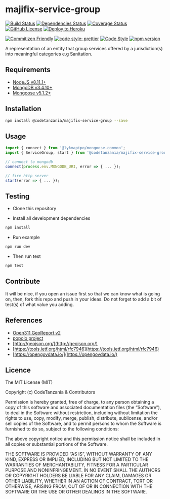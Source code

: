 # majifix-service-group

[![Build Status](https://travis-ci.org/CodeTanzania/majifix-service-group.svg?branch=master)](https://travis-ci.org/CodeTanzania/majifix-service-group)
[![Dependencies Status](https://david-dm.org/CodeTanzania/majifix-service-group.svg)](https://david-dm.org/CodeTanzania/majifix-service-group)
[![Coverage Status](https://coveralls.io/repos/github/CodeTanzania/majifix-service-group/badge.svg?branch=master)](https://coveralls.io/github/CodeTanzania/majifix-service-group?branch=master)
[![GitHub License](https://img.shields.io/github/license/CodeTanzania/majifix-service-group)](https://github.com/CodeTanzania/majifix-service-group/blob/master/LICENSE)
[![Deploy to Heroku](https://www.herokucdn.com/deploy/button.png)](https://heroku.com/deploy?template=https://github.com/CodeTanzania/majifix-service-group/tree/develop) 

[![Commitizen Friendly](https://img.shields.io/badge/commitizen-friendly-brightgreen.svg)](http://commitizen.github.io/cz-cli/)
[![code style: prettier](https://img.shields.io/badge/code_style-prettier-ff69b4.svg)](https://github.com/prettier/prettier)
[![Code Style](https://badgen.net/badge/code%20style/airbnb/ff5a5f?icon=airbnb)](https://github.com/airbnb/javascript)
[![npm version](https://img.shields.io/npm/v/@codetanzania/majifix-service-group)](https://www.npmjs.com/package/@codetanzania/majifix-service-group)

A representation of an entity that group services offered by a jurisdiction(s) into meaningful categories e.g Sanitation.

## Requirements

- [NodeJS v8.11.1+](https://nodejs.org)
- [MongoDB v3.4.10+](https://www.mongodb.com/)
- [Mongoose v5.1.2+](https://github.com/Automattic/mongoose)

## Installation

```sh
npm install @codetanzania/majifix-service-group --save
```

## Usage

```js
import { connect } from '@lykmapipo/mongoose-common';
import { ServiceGroup, start } from '@codetanzania/majifix-service-group';

// connect to mongodb
connect(process.env.MONGODB_URI, error => { ... });

// fire http server
start(error => { ... });
```

## Testing

- Clone this repository

- Install all development dependencies

```sh
npm install
```

- Run example

```sh
npm run dev
```

- Then run test

```sh
npm test
```

## Contribute

It will be nice, if you open an issue first so that we can know what is going on, then, fork this repo and push in your ideas. Do not forget to add a bit of test(s) of what value you adding.

## References

- [Open311 GeoReport v2](http://wiki.open311.org/GeoReport_v2/)
- [popolo project](https://www.popoloproject.com/)
- [http://geojson.org/](http://geojson.org/)
- [https://tools.ietf.org/html/rfc7946](https://tools.ietf.org/html/rfc7946)
- [https://opengovdata.io/](https://opengovdata.io/)

## Licence

The MIT License (MIT)

Copyright (c) CodeTanzania & Contributors

Permission is hereby granted, free of charge, to any person obtaining a copy of this software and associated documentation files (the “Software”), to deal in the Software without restriction, including without limitation the rights to use, copy, modify, merge, publish, distribute, sublicense, and/or sell copies of the Software, and to permit persons to whom the Software is furnished to do so, subject to the following conditions:

The above copyright notice and this permission notice shall be included in all copies or substantial portions of the Software.

THE SOFTWARE IS PROVIDED “AS IS”, WITHOUT WARRANTY OF ANY KIND, EXPRESS OR IMPLIED, INCLUDING BUT NOT LIMITED TO THE WARRANTIES OF MERCHANTABILITY, FITNESS FOR A PARTICULAR PURPOSE AND NONINFRINGEMENT. IN NO EVENT SHALL THE AUTHORS OR COPYRIGHT HOLDERS BE LIABLE FOR ANY CLAIM, DAMAGES OR OTHER LIABILITY, WHETHER IN AN ACTION OF CONTRACT, TORT OR OTHERWISE, ARISING FROM, OUT OF OR IN CONNECTION WITH THE SOFTWARE OR THE USE OR OTHER DEALINGS IN THE SOFTWARE.

